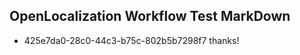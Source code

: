 ## OpenLocalization Workflow Test MarkDown
* 425e7da0-28c0-44c3-b75c-802b5b7298f7 
thanks!<!--HONumber=Mar16_HO1-->
